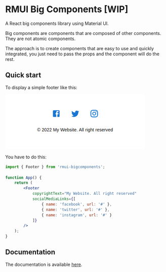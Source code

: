 # RMUI Big Components [WIP]

A React big components library using Material UI.

Big components are components that are composed of other components. They are not atomic components.

The approach is to create components that are easy to use and quickly integrated, you just need to pass the props and the component will do the rest.

## Quick start

To display a simple footer like this:

![Footer example](docs/images/footer_example.png)

You have to do this:

```jsx
import { Footer } from 'rmui-bigcomponents';

function App() {
    return (
        <Footer
            copyrightText="My Website. All right reserved"
            socialMediaLinks={[
                { name: 'facebook', url: '#' },
                { name: 'twitter', url: '#' },
                { name: 'instagram', url: '#' }
            ]}
        />
    );
}
```

## Documentation

The documentation is available [here](https://main--637c8ead61fbd5154eb39892.chromatic.com/).
